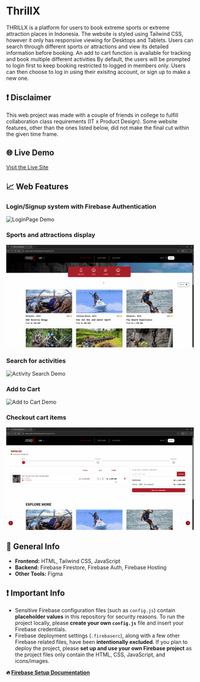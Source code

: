 # ThrillX
THRILLX is a platform for users to book extreme sports or extreme attraction places in Indonesia. 
The website is styled using Tailwind CSS, however it only has responsive viewing for Desktops and Tablets.
Users can search through different sports or attractions and view its detailed information before booking. 
An add to cart function is available for tracking and book multiple different activities
By default, the users will be prompted to login first to keep booking restricted to logged in members only. 
Users can then choose to log in using their exisitng account, or sign up to make a new one.

## ❗ Disclaimer
This web project was made with a couple of friends in college to fulfill collaboration class requirements (IT x Product Design). 
Some website features, other than the ones listed below, did not make the final cut within the given time frame.

## 🌐 Live Demo
[Visit the Live Site](https://project-alpha-6c73b.web.app/)

## 📈 Web Features
### Login/Signup system with Firebase Authentication
![LoginPage Demo](https://raw.githubusercontent.com/Junatho/Project-GIF/refs/heads/main/ThrillX/login%20signup%20demo.gif)

### Sports and attractions display
![Viewing Sports/Attractions Demo](https://raw.githubusercontent.com/Junatho/Project-GIF/refs/heads/main/ThrillX/sports%20and%20attractions%20display.gif)

### Search for activities
![Activity Search Demo](https://raw.githubusercontent.com/Junatho/Project-GIF/refs/heads/main/ThrillX/search%20activities.gif)

### Add to Cart
![Add to Cart Demo](https://raw.githubusercontent.com/Junatho/Project-GIF/refs/heads/main/ThrillX/add%20to%20cart.gif)

### Checkout cart items
![Checkout Demo](https://raw.githubusercontent.com/Junatho/Project-GIF/refs/heads/main/ThrillX/checkout%20cart.gif)

## 🔧 General Info
- **Frontend:** HTML, Tailwind CSS, JavaScript
- **Backend:** Firebase Firestore, Firebase Auth, Firebase Hosting
- **Other Tools:** Figma

## ❗ Important Info
- Sensitive Firebase configuration files (such as `config.js`) contain **placeholder values** in this repository for security reasons. To run the project locally, please **create your own `config.js`** file and insert your Firebase credentials.
- Firebase deployment settings (`.firebaserc`), along with a few other Firebase related files, have been **intentionally excluded**. If you plan to deploy the project, please **set up and use your own Firebase project** as the project files only contain the HTML, CSS, JavaScript, and icons/images.

**🔥 [Firebase Setup Documentation](https://firebase.google.com/docs/web/setup)**
